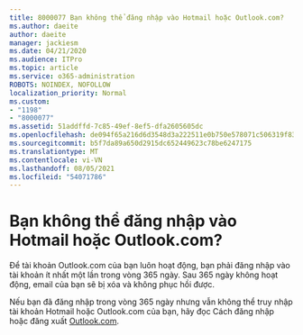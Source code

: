 ```yaml
---
title: 8000077 Bạn không thể đăng nhập vào Hotmail hoặc Outlook.com?
ms.author: daeite
author: daeite
manager: jackiesm
ms.date: 04/21/2020
ms.audience: ITPro
ms.topic: article
ms.service: o365-administration
ROBOTS: NOINDEX, NOFOLLOW
localization_priority: Normal
ms.custom:
- "1198"
- "8000077"
ms.assetid: 51addffd-7c85-49ef-8ef5-dfa2605605dc
ms.openlocfilehash: de094f65a216d6d3548d3a222511e0b750e578071c506319f838550a69e02d29
ms.sourcegitcommit: b5f7da89a650d2915dc652449623c78be6247175
ms.translationtype: MT
ms.contentlocale: vi-VN
ms.lasthandoff: 08/05/2021
ms.locfileid: "54071786"
---
```

# <a name="cant-sign-in-to-hotmail-or-outlookcom"></a>Bạn không thể đăng nhập vào Hotmail hoặc Outlook.com?

Để tài khoản Outlook.com của bạn luôn hoạt động, bạn phải đăng nhập vào tài khoản ít nhất một lần trong vòng 365 ngày. Sau 365 ngày không hoạt động, email của bạn sẽ bị xóa và không phục hồi được.
  
Nếu bạn đã đăng nhập trong vòng 365 ngày nhưng vẫn không thể truy nhập tài khoản Hotmail hoặc Outlook.com của bạn, hãy đọc Cách đăng nhập hoặc đăng xuất [Outlook.com](https://support.office.com/article/e08eb8ac-ac27-49f4-a400-a47311e1ee7e?wt.mc_id=Office_Outlook_com_Alchemy).
  